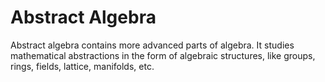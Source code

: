 # Abstract Algebra

Abstract algebra contains more advanced parts of algebra. It studies mathematical abstractions in the form of algebraic structures, like groups, rings, fields, lattice, manifolds, etc.
